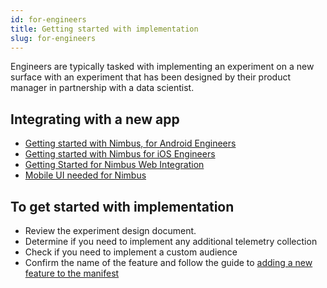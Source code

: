 ```yaml
---
id: for-engineers
title: Getting started with implementation 
slug: for-engineers
---
```


Engineers are typically tasked with implementing an experiment on a new surface with an experiment that has been designed by their product manager in partnership with a data scientist.

## Integrating with a new app

* [Getting started with Nimbus, for Android Engineers](/getting-started/engineers/getting-started-for-android-engineers)
* [Getting started with Nimbus for iOS Engineers](/getting-started/engineers/getting-started-for-ios-engineers)
* [Getting Started for Nimbus Web Integration](getting-started/engineers/getting-started-for-nimbus-web-integration)
* [Mobile UI needed for Nimbus](/getting-started/engineers/getting-started-mobile-required-ui)

## To get started with implementation

* Review the experiment design document.
* Determine if you need to implement any additional telemetry collection
* Check if you need to implement a custom audience
* Confirm the name of the feature and follow the guide to [adding a new feature to the manifest](https://experimenter.info/feature-definition#to-define-your-feature-in-the-feature-manifest-file)
